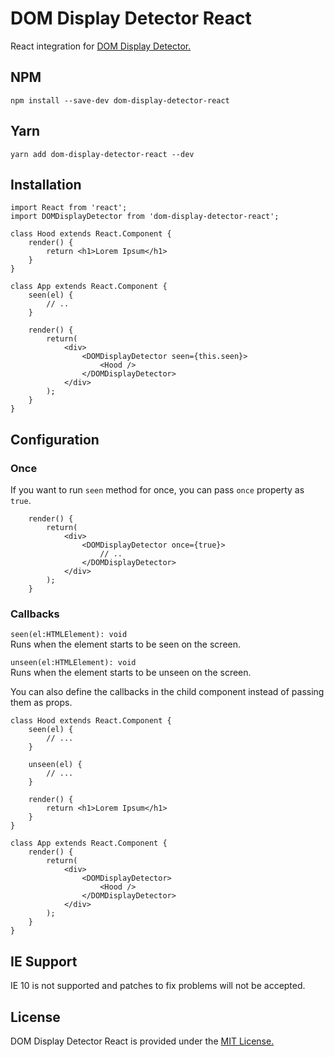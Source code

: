 # DOM Display Detector React
React integration for [DOM Display Detector.](https://github.com/cevadtokatli/dom-display-detector)

## NPM
```
npm install --save-dev dom-display-detector-react
```

## Yarn
```
yarn add dom-display-detector-react --dev
```

## Installation
```
import React from 'react';
import DOMDisplayDetector from 'dom-display-detector-react';

class Hood extends React.Component {
    render() {
        return <h1>Lorem Ipsum</h1>
    }
}

class App extends React.Component {
    seen(el) {
        // ..
    }

    render() {
        return(
            <div>
                <DOMDisplayDetector seen={this.seen}>
                    <Hood />
                </DOMDisplayDetector>
            </div>
        );
    }
}
```

## Configuration
### Once
If you want to run `seen` method for once, you can pass `once` property as `true`.
```
	render() {
        return(
            <div>
                <DOMDisplayDetector once={true}>
                    // ..
                </DOMDisplayDetector>
            </div>
        );
    }
```

### Callbacks
`seen(el:HTMLElement): void` \
Runs when the element starts to be seen on the screen.

`unseen(el:HTMLElement): void` \
Runs when the element starts to be unseen on the screen.

You can also define the callbacks in the child component instead of passing them as props.
```
class Hood extends React.Component {
    seen(el) {
        // ...
    }

    unseen(el) {
        // ...
    } 

    render() {
        return <h1>Lorem Ipsum</h1>
    }
}

class App extends React.Component {
    render() {
        return(
            <div>
                <DOMDisplayDetector>
                    <Hood />
                </DOMDisplayDetector>
            </div>
        );
    }
}
```

## IE Support
IE 10 is not supported and patches to fix problems will not be accepted.

## License
DOM Display Detector React is provided under the [MIT License.](https://opensource.org/licenses/MIT)